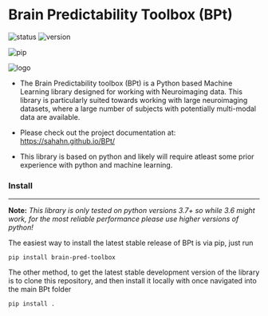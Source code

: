 # Brain Predictability Toolbox (BPt)

![status](https://github.com/sahahn/BPt/actions/workflows/main.yml/badge.svg)  ![version](https://img.shields.io/badge/python-3.7%20%7C%203.8%20%7C%203.9-blue)

![pip](https://badge.fury.io/py/brain-pred-toolbox)

![logo](https://github.com/sahahn/BPt/blob/master/doc/source/_static/red_logo.png?raw=true)





- The Brain Predictability toolbox (BPt) is a Python based Machine Learning library designed for working with Neuroimaging data. This library is particularly suited towards working with large neuroimaging datasets, where a large number of subjects with potentially multi-modal data are available.

- Please check out the project documentation at:
<https://sahahn.github.io/BPt/>

- This library is based on python and likely will require atleast some prior experience with python and machine learning.


### Install
----

**Note:** *This library is only tested on python versions 3.7+ so while 3.6 might work, for the most reliable performance please use higher versions of python!*


The easiest way to install the latest stable release of BPt is via pip, just run
``` 
pip install brain-pred-toolbox 
```

The other method, to get the latest stable development version of the library is to clone this repository,
and then install it locally with once navigated into the main BPt folder

```
pip install .
```

